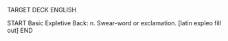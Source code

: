 TARGET DECK
ENGLISH

START
Basic
Expletive
Back: n. Swear-word or exclamation. [latin expleo fill out]
END
